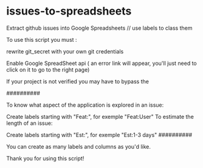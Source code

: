 # issues-to-spreadsheets
Extract github issues into Google Spreadsheets // use labels to class them

To use this script you must :

rewrite git_secret with your own git credentials

Enable Google SpreadSheet api ( an error link will appear, you'll just need to click on it to go to the right page)

If your project is not verified you may have to bypass the

##########

To know what aspect of the application is explored in an issue:

Create labels starting with "Feat:", for exemple "Feat:User"
To estimate the length of an issue:

Create labels starting with "Est:", for exemple "Est:1-3 days"
##########

You can create as many labels and columns as you'd like.

Thank you for using this script!
